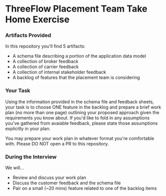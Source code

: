 # ThreeFlow Placement Team Take Home Exercise

### Artifacts Provided
In this repository you'll find 5 artifacts:
* A schema file describing a portion of the application data model
* A collection of broker feedback
* A collection of carrier feedback
* A collection of internal stakeholder feedback
* A backlog of features that the placement team is considering

### Your Task
Using the information provided in the schema file and feedback sheets, your task is to choose ONE feature in the backlog and prepare a brief work plan (no more than one page) outlining your proposed approach given the requirements you know about.  If you'd like to fold in any assumptions you've gathered from avaiable feedback, please state those assumptions explicitly in your plan.

You may prepare your work plan in whatever format you're comfortable with.  Please DO NOT open a PR to this repository.

### During the Interview
We will...
* Review and discuss your work plan
* Discuss the customer feedback and the schema file
* Pair on a small (~20 mins) feature related to one of the backlog items